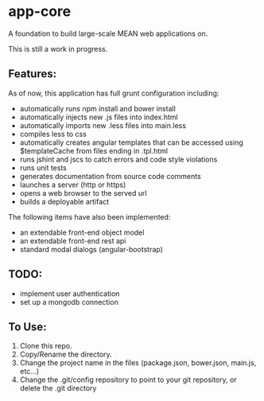 # app-core
A foundation to build large-scale MEAN web applications on.

This is still a work in progress.

## Features:
As of now, this application has full grunt configuration including:
- automatically runs npm install and bower install
- automatically injects new .js files into index.html
- automatically imports new .less files into main.less
- compiles less to css
- automatically creates angular templates that can be accessed using $templateCache from files ending in .tpl.html
- runs jshint and jscs to catch errors and code style violations
- runs unit tests
- generates documentation from source code comments
- launches a server (http or https)
- opens a web browser to the served url
- builds a deployable artifact

The following items have also been implemented:
- an extendable front-end object model
- an extendable front-end rest api
- standard modal dialogs (angular-bootstrap)

## TODO:
- implement user authentication
- set up a mongodb connection

## To Use:
1. Clone this repo.
2. Copy/Rename the directory.
3. Change the project name in the files (package.json, bower.json, main.js, etc...)
3. Change the .git/config repository to point to your git repository, or delete the .git directory
